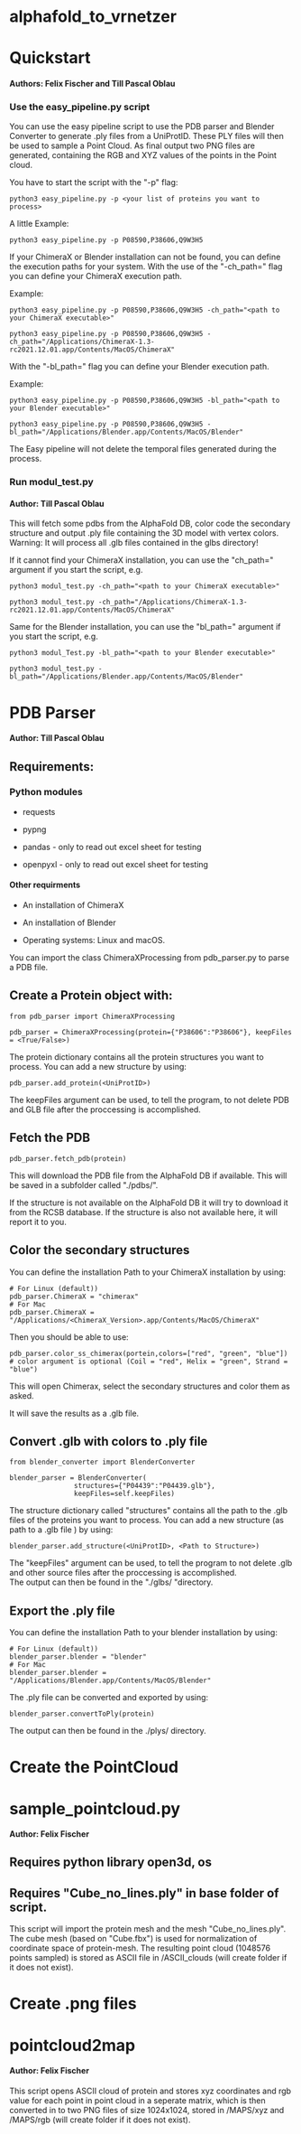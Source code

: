 # alphafold_to_vrnetzer

# Quickstart
#### Authors: Felix Fischer and Till Pascal Oblau
### Use the easy_pipeline.py script
You can use the easy pipeline script to use the PDB parser and Blender Converter
to generate .ply files from a UniProtID. These PLY files will then be used to
sample a Point Cloud. As final output two PNG files are generated, containing
the RGB and XYZ values of the points in the Point cloud.

You have to start the script with the "-p" flag:

`python3 easy_pipeline.py -p <your list of proteins you want to process>`

A little Example:

`python3 easy_pipeline.py -p P08590,P38606,Q9W3H5`

If your ChimeraX or Blender installation can not be found, you can define 
the execution paths for your system. With the use of the "-ch_path="
flag you can define your ChimeraX execution path. 

Example:

`python3 easy_pipeline.py -p P08590,P38606,Q9W3H5 -ch_path="<path to your ChimeraX executable>"`

`python3 easy_pipeline.py -p P08590,P38606,Q9W3H5 -ch_path="/Applications/ChimeraX-1.3-rc2021.12.01.app/Contents/MacOS/ChimeraX"`

With the "-bl_path=" flag you can define your Blender
execution path.

Example:

`python3 easy_pipeline.py -p P08590,P38606,Q9W3H5 -bl_path="<path to your Blender executable>"`

`python3 easy_pipeline.py -p P08590,P38606,Q9W3H5 -bl_path="/Applications/Blender.app/Contents/MacOS/Blender"`

The Easy pipeline will not delete the temporal files generated during the process.
### Run modul_test.py
#### Author: Till Pascal Oblau<br>
This will fetch some pdbs from the AlphaFold DB, color code the secondary structure 
and output .ply file containing the 3D model with vertex colors. 
Warning: It will process all .glb files contained in the glbs directory!

If it cannot find your ChimeraX installation, you can use the 
"ch_path=" argument if you start the script, e.g.

`python3 modul_test.py -ch_path="<path to your ChimeraX executable>"`

`python3 modul_test.py -ch_path="/Applications/ChimeraX-1.3-rc2021.12.01.app/Contents/MacOS/ChimeraX"`

Same for the Blender installation, you can use the "bl_path=" argument if you start the script, e.g.

`python3 modul_Test.py -bl_path="<path to your Blender executable>"`

`python3 modul_test.py -bl_path="/Applications/Blender.app/Contents/MacOS/Blender"`

# PDB Parser
#### Author: Till Pascal Oblau
## Requirements:
### Python modules
 - requests

 - pypng

 - pandas - only to read out excel sheet for testing

 - openpyxl - only to read out excel sheet for testing

#### Other requirments
 - An installation of ChimeraX

 - An installation of Blender

 - Operating systems: Linux and macOS.

You can import the class ChimeraXProcessing from pdb_parser.py
to parse a PDB file.

## Create a Protein object with:
```
from pdb_parser import ChimeraXProcessing

pdb_parser = ChimeraXProcessing(protein={"P38606":"P38606"}, keepFiles = <True/False>)

```
The protein dictionary contains all the protein structures you want to process.
You can add a new structure by using:
```
pdb_parser.add_protein(<UniProtID>)
```

The keepFiles argument can be used, to tell the program, to not delete PDB and 
GLB file after the proccessing is accomplished.

## Fetch the PDB
```
pdb_parser.fetch_pdb(protein)
```

This will download the PDB file from the AlphaFold DB if available. This will be saved in a subfolder called "./pdbs/".

If the structure is not available on the AlphaFold DB it will try to download it from the RCSB database. If the structure is also not available here, it will report it to you.

## Color the secondary structures
You can define the installation Path to your ChimeraX installation by using:

```
# For Linux (default))
pdb_parser.ChimeraX = "chimerax"
# For Mac
pdb_parser.ChimeraX = "/Applications/<ChimeraX_Version>.app/Contents/MacOS/ChimeraX"
```

Then you should be able to use:

```
pdb_parser.color_ss_chimerax(portein,colors=["red", "green", "blue"]) # color argument is optional (Coil = "red", Helix = "green", Strand = "blue")
```

This will open Chimerax, select the secondary structures and color them as asked.

It will save the results as a .glb file.

## Convert .glb with colors to .ply file
```
from blender_converter import BlenderConverter

blender_parser = BlenderConverter(
                structures={"P04439":"P04439.glb"},
                keepFiles=self.keepFiles)

```
The structure dictionary called "structures" contains all the path to the .glb files of the proteins you want to process.
You can add a new structure (as path to a .glb file ) by using:

```
blender_parser.add_structure(<UniProtID>, <Path to Structure>)
```

The "keepFiles" argument can be used, to tell the program to not delete .glb and other source files after the proccessing is accomplished.<br>
The output can then be found in the "./glbs/ "directory.

## Export the .ply file
You can define the installation Path to your blender installation by using:

```
# For Linux (default))
blender_parser.blender = "blender"
# For Mac
blender_parser.blender = "/Applications/Blender.app/Contents/MacOS/Blender"
```

The .ply file can be converted and exported by using:

```
blender_parser.convertToPly(protein)
```
The output can then be found in the ./plys/ directory.

# Create the PointCloud
# sample_pointcloud.py
#### Author: Felix Fischer
## Requires python library open3d, os
## Requires "Cube_no_lines.ply" in base folder of script.
This script will import the protein mesh and the mesh "Cube_no_lines.ply". The cube mesh (based on "Cube.fbx") is used for normalization of coordinate space of protein-mesh.
The resulting point cloud (1048576 points sampled) is stored as ASCII file in /ASCII_clouds (will create folder if it does not exist).

# Create .png files
# pointcloud2map
#### Author: Felix Fischer
This script opens ASCII cloud of protein and stores xyz coordinates and rgb value for each point in point cloud in a seperate matrix, which is then converted in to
two PNG files of size 1024x1024, stored in /MAPS/xyz and /MAPS/rgb (will create folder if it does not exist).


